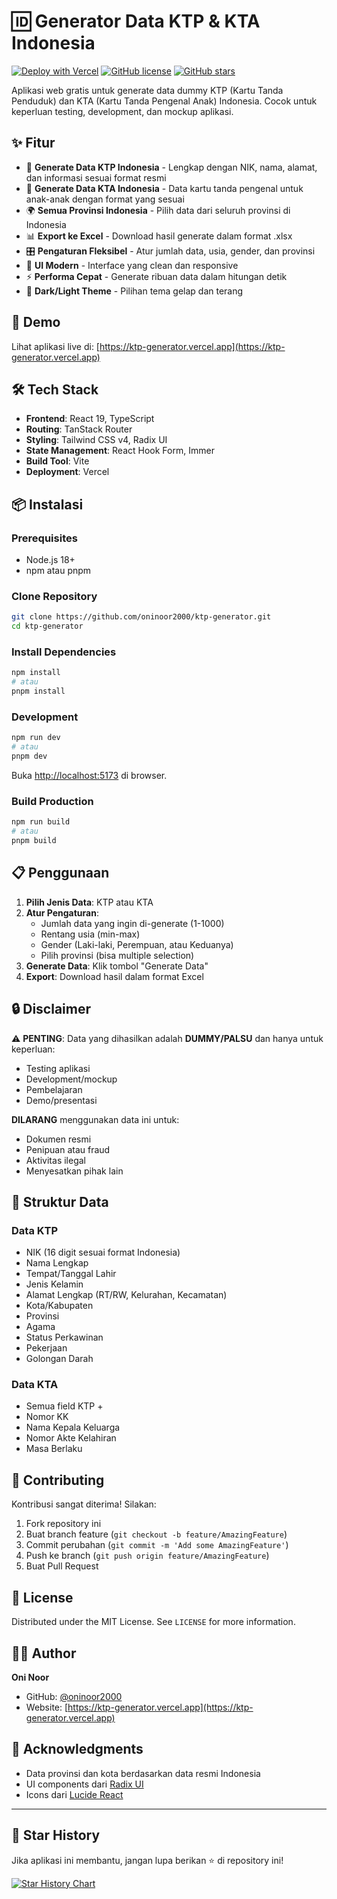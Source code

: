 # 🆔 Generator Data KTP & KTA Indonesia

[![Deploy with Vercel](https://vercel.com/button)](https://vercel.com/new/clone?repository-url=https://github.com/oninoor2000/ktp-generator)
[![GitHub license](https://img.shields.io/github/license/oninoor2000/ktp-generator)](https://github.com/oninoor2000/ktp-generator/blob/main/LICENSE)
[![GitHub stars](https://img.shields.io/github/stars/oninoor2000/ktp-generator)](https://github.com/oninoor2000/ktp-generator/stargazers)

Aplikasi web gratis untuk generate data dummy KTP (Kartu Tanda Penduduk) dan KTA (Kartu Tanda Pengenal Anak) Indonesia. Cocok untuk keperluan testing, development, dan mockup aplikasi.

## ✨ Fitur

- 🎯 **Generate Data KTP Indonesia** - Lengkap dengan NIK, nama, alamat, dan informasi sesuai format resmi
- 👶 **Generate Data KTA Indonesia** - Data kartu tanda pengenal untuk anak-anak dengan format yang sesuai
- 🌍 **Semua Provinsi Indonesia** - Pilih data dari seluruh provinsi di Indonesia
- 📊 **Export ke Excel** - Download hasil generate dalam format .xlsx
- 🎛️ **Pengaturan Fleksibel** - Atur jumlah data, usia, gender, dan provinsi
- 🎨 **UI Modern** - Interface yang clean dan responsive
- ⚡ **Performa Cepat** - Generate ribuan data dalam hitungan detik
- 🌙 **Dark/Light Theme** - Pilihan tema gelap dan terang

## 🚀 Demo

Lihat aplikasi live di: [https://ktp-generator.vercel.app](https://ktp-generator.vercel.app)

## 🛠️ Tech Stack

- **Frontend**: React 19, TypeScript
- **Routing**: TanStack Router
- **Styling**: Tailwind CSS v4, Radix UI
- **State Management**: React Hook Form, Immer
- **Build Tool**: Vite
- **Deployment**: Vercel

## 📦 Instalasi

### Prerequisites

- Node.js 18+
- npm atau pnpm

### Clone Repository

```bash
git clone https://github.com/oninoor2000/ktp-generator.git
cd ktp-generator
```

### Install Dependencies

```bash
npm install
# atau
pnpm install
```

### Development

```bash
npm run dev
# atau
pnpm dev
```

Buka [http://localhost:5173](http://localhost:5173) di browser.

### Build Production

```bash
npm run build
# atau
pnpm build
```

## 📋 Penggunaan

1. **Pilih Jenis Data**: KTP atau KTA
2. **Atur Pengaturan**:
   - Jumlah data yang ingin di-generate (1-1000)
   - Rentang usia (min-max)
   - Gender (Laki-laki, Perempuan, atau Keduanya)
   - Pilih provinsi (bisa multiple selection)
3. **Generate Data**: Klik tombol "Generate Data"
4. **Export**: Download hasil dalam format Excel

## 🔒 Disclaimer

⚠️ **PENTING**: Data yang dihasilkan adalah **DUMMY/PALSU** dan hanya untuk keperluan:

- Testing aplikasi
- Development/mockup
- Pembelajaran
- Demo/presentasi

**DILARANG** menggunakan data ini untuk:

- Dokumen resmi
- Penipuan atau fraud
- Aktivitas ilegal
- Menyesatkan pihak lain

## 📄 Struktur Data

### Data KTP

- NIK (16 digit sesuai format Indonesia)
- Nama Lengkap
- Tempat/Tanggal Lahir
- Jenis Kelamin
- Alamat Lengkap (RT/RW, Kelurahan, Kecamatan)
- Kota/Kabupaten
- Provinsi
- Agama
- Status Perkawinan
- Pekerjaan
- Golongan Darah

### Data KTA

- Semua field KTP +
- Nomor KK
- Nama Kepala Keluarga
- Nomor Akte Kelahiran
- Masa Berlaku

## 🤝 Contributing

Kontribusi sangat diterima! Silakan:

1. Fork repository ini
2. Buat branch feature (`git checkout -b feature/AmazingFeature`)
3. Commit perubahan (`git commit -m 'Add some AmazingFeature'`)
4. Push ke branch (`git push origin feature/AmazingFeature`)
5. Buat Pull Request

## 📝 License

Distributed under the MIT License. See `LICENSE` for more information.

## 👨‍💻 Author

**Oni Noor**

- GitHub: [@oninoor2000](https://github.com/oninoor2000)
- Website: [https://ktp-generator.vercel.app](https://ktp-generator.vercel.app)

## 🙏 Acknowledgments

- Data provinsi dan kota berdasarkan data resmi Indonesia
- UI components dari [Radix UI](https://www.radix-ui.com/)
- Icons dari [Lucide React](https://lucide.dev/)

---

## 🌟 Star History

Jika aplikasi ini membantu, jangan lupa berikan ⭐ di repository ini!

[![Star History Chart](https://api.star-history.com/svg?repos=oninoor2000/ktp-generator&type=Date)](https://star-history.com/#oninoor2000/ktp-generator&Date)
